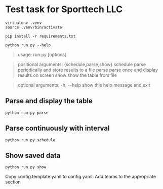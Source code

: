 # Test task for Sporttech LLC

    virtualenv .venv
    source .venv/bin/activate

    pip install -r requirements.txt

    python run.py --help
> usage: run.py <command> [options]

> positional arguments:
>   {schedule,parse,show}
>     schedule            parse periodically and store results to a file
>     parse               parse once and display results on screen
>     show                show the table from file

> optional arguments:
>   -h, --help            show this help message and exit

## Parse and display the table
    python run.py parse

## Parse continuously with interval
    python run.py schedule

## Show saved data
    python run.py show


Copy config.template.yaml to config.yaml. Add teams to the appropriate section